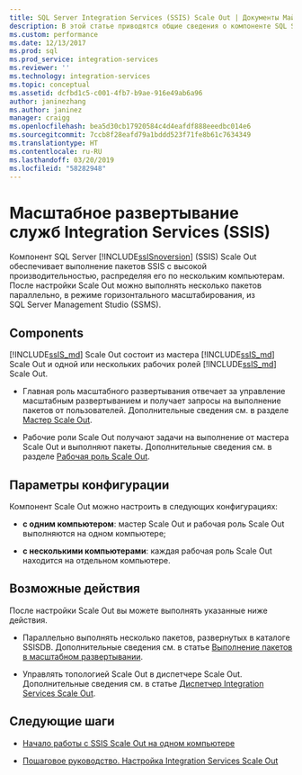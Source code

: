 ```yaml
---
title: SQL Server Integration Services (SSIS) Scale Out | Документы Майкрософт
description: В этой статье приводятся общие сведения о компоненте SQL Server Integration Services (SSIS) Scale Out, который обеспечивает выполнение пакетов SSIS с высокой производительностью.
ms.custom: performance
ms.date: 12/13/2017
ms.prod: sql
ms.prod_service: integration-services
ms.reviewer: ''
ms.technology: integration-services
ms.topic: conceptual
ms.assetid: dcfbd1c5-c001-4fb7-b9ae-916e49ab6a96
author: janinezhang
ms.author: janinez
manager: craigg
ms.openlocfilehash: bea5d30cb17920584c4d4eafdf888eeedbc014e6
ms.sourcegitcommit: 7ccb8f28eafd79a1bddd523f71fe8b61c7634349
ms.translationtype: HT
ms.contentlocale: ru-RU
ms.lasthandoff: 03/20/2019
ms.locfileid: "58282948"
---
```

# <a name="integration-services-ssis-scale-out"></a>Масштабное развертывание служб Integration Services (SSIS)
Компонент SQL Server [!INCLUDE[ssISnoversion](../../includes/ssisnoversion-md.md)] (SSIS) Scale Out обеспечивает выполнение пакетов SSIS с высокой производительностью, распределяя его по нескольким компьютерам. После настройки Scale Out можно выполнять несколько пакетов параллельно, в режиме горизонтального масштабирования, из SQL Server Management Studio (SSMS).

## <a name="components"></a>Components
[!INCLUDE[ssIS_md](../../includes/ssis-md.md)] Scale Out состоит из мастера [!INCLUDE[ssIS_md](../../includes/ssis-md.md)] Scale Out и одной или нескольких рабочих ролей [!INCLUDE[ssIS_md](../../includes/ssis-md.md)] Scale Out.

-   Главная роль масштабного развертывания отвечает за управление масштабным развертыванием и получает запросы на выполнение пакетов от пользователей. Дополнительные сведения см. в разделе [Мастер Scale Out](integration-services-ssis-scale-out-master.md).

-   Рабочие роли Scale Out получают задачи на выполнение от мастера Scale Out и выполняют пакеты. Дополнительные сведения см. в разделе [Рабочая роль Scale Out](integration-services-ssis-scale-out-worker.md).

## <a name="configuration-options"></a>Параметры конфигурации
Компонент Scale Out можно настроить в следующих конфигурациях:

-   **с одним компьютером**: мастер Scale Out и рабочая роль Scale Out выполняются на одном компьютере;

-   **с несколькими компьютерами**: каждая рабочая роль Scale Out находится на отдельном компьютере.

## <a name="what-you-can-do"></a>Возможные действия
После настройки Scale Out вы можете выполнять указанные ниже действия.

-   Параллельно выполнять несколько пакетов, развернутых в каталоге SSISDB. Дополнительные сведения см. в статье [Выполнение пакетов в масштабном развертывании](run-packages-in-integration-services-ssis-scale-out.md).

-   Управлять топологией Scale Out в диспетчере Scale Out. Дополнительные сведения см. в статье [Диспетчер Integration Services Scale Out](integration-services-ssis-scale-out-manager.md).

## <a name="next-steps"></a>Следующие шаги
-   [Начало работы с SSIS Scale Out на одном компьютере](get-started-with-ssis-scale-out-onebox.md)

-   [Пошаговое руководство. Настройка Integration Services Scale Out](walkthrough-set-up-integration-services-scale-out.md)
